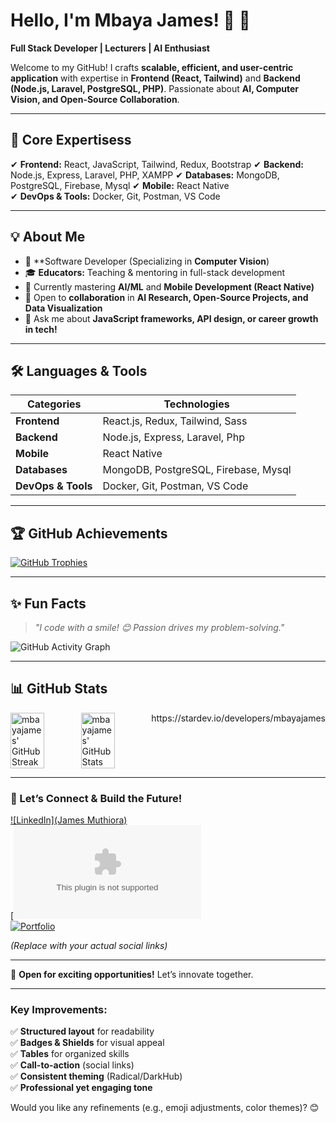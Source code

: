 # **Hello, I'm Mbaya James!** 👋 👋 
**Full Stack Developer | Lecturers | AI Enthusiast**  


Welcome to my GitHub! I crafts **scalable, efficient, and user-centric application** with expertise in **Frontend (React, Tailwind)** and **Backend (Node.js, Laravel, PostgreSQL, PHP)**. Passionate about **AI, Computer Vision, and Open-Source Collaboration**.  

---  

## **🚀 Core Expertisess**  
✔ **Frontend:** React, JavaScript, Tailwind, Redux, Bootstrap
✔ **Backend:** Node.js, Express, Laravel, PHP, XAMPP
✔ **Databases:** MongoDB, PostgreSQL, Firebase, Mysql
✔ **Mobile:** React Native  
✔ **DevOps & Tools:** Docker, Git, Postman, VS Code  

---  

## **💡 About Me**  
- 🔭 **Software Developer (Specializing in **Computer Vision**)  
- 🎓 **Educators:** Teaching & mentoring in full-stack development  
- 🌱 Currently mastering **AI/ML** and **Mobile Development (React Native)**  
- 🤝 Open to **collaboration** in **AI Research, Open-Source Projects, and Data Visualization**  
- 💬 Ask me about **JavaScript frameworks, API design, or career growth in tech!**  

---  

## **🛠 Languages & Tools**  

| **Categories**       | **Technologies**                                                                 |
|--------------------|---------------------------------------------------------------------------------|
| **Frontend**       | React.js, Redux, Tailwind, Sass                                            |
| **Backend**        | Node.js, Express, Laravel, Php                                  |
| **Mobile**         | React Native                                                                    |
| **Databases**      | MongoDB, PostgreSQL, Firebase, Mysql                                                   |
| **DevOps & Tools** | Docker, Git, Postman, VS Code                              |

---  
## **🏆 GitHub Achievements**  

[![GitHub Trophies](https://github-profile-trophy.vercel.app/?username=mbayajames&theme=darkhub&margin-w=15&no-bg=true)](https://github.com/mbayajames)  

---  

## **✨ Fun Facts**  
> *"I code with a smile! 😊 Passion drives my problem-solving."*



![GitHub Activity Graph](https://github-readme-activity-graph.vercel.app/graph?username=mbayajames&theme=minimal&bg_color=ffffff&color=000000&area_color=000000&line=000000&point=000000&hide_border=true)


---  



## **📊 GitHub Stats**  

<div style="display: flex; justify-content: space-between;">
  <img alt="mbayajames' GitHub Streak" src="https://github-readme-streak-stats.herokuapp.com/?user=mbayajames&theme=white&hide_border=true" width='48%' />
  <img alt="mbayajames' GitHub Stats" src="https://github-readme-stats-mauve-ten.vercel.app/api?username=mbayajames&show_icons=true&hide_border=true&count_private=true&include_all_commits=true" width='48%' />
  https://stardev.io/developers/mbayajames
</div>



---  


### **🔗 Let’s Connect & Build the Future!**  
[![LinkedIn](James Muthiora)](https://www.linkedin.com/in/james-muthiora-89915a271/)  
[![Email](muthiorajames39@gmail.com)  
[![Portfolio]()]()  

*(Replace with your actual social links)*  

---  

🚀 **Open for exciting opportunities!** Let’s innovate together.  

---  

### **Key Improvements:**  
✅ **Structured layout** for readability  
✅ **Badges & Shields** for visual appeal  
✅ **Tables** for organized skills  
✅ **Call-to-action** (social links)  
✅ **Consistent theming** (Radical/DarkHub)  
✅ **Professional yet engaging tone**  

Would you like any refinements (e.g., emoji adjustments, color themes)? 😊
